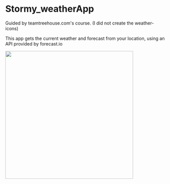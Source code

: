 # Stormy_weatherApp

Guided by teamtreehouse.com's course. (I did not create the weather-icons)

This app gets the current weather and forecast from your location, using an API provided by forecast.io


<img src="https://user-images.githubusercontent.com/17616333/29371902-ec7ca87e-82a9-11e7-8f9b-a558b5ebbb18.png"  width="400" >
